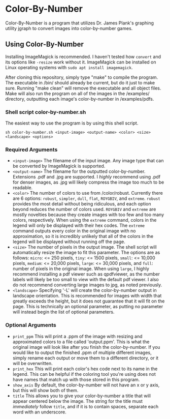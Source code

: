 # Color-By-Number
Color-By-Number is a program that utilizes Dr. James Plank's graphing utility jgraph to convert images into color-by-number games.

## Using Color-By-Number
Installing ImageMagick is recommended. I haven't tested how `convert` and its options like `-resize` work without it.
ImageMagick can be installed on Linux operating systems with `sudo apt install imagemagick`.

After cloning this repository, simply type "make" to compile the program. The executable in /bin/ should already be current, but do it just to make sure.
Running "make clean" will remove the executable and all object files.
Make will also run the program on all of the images in the /examples/ directory, outputting each image's color-by-number in /examples/pdfs.

### Shell script color-by-number.sh
The easiest way to use the program is by using this shell script.
```
sh color-by-number.sh <input-image> <output-name> <color> <size> <landscape> <options>
```

### Required Arguments

* `<input-image>` The filename of the input image. Any image type that can be converted by ImageMagick is supported.
* `<output-name>` The filename for the outputted color-by-number. Extensions .pdf and .jpg are supported. I *highly* recommend using .pdf for denser images, as .jpg will likely compress the image too much to be readable.
* `<color>` The number of colors to use from /color/robust. Currently there are 6 options: `robust`, `simpler`, `dull`, `flat`, `ROYGBIV`, and `extreme`. `robust` provides the most detail without being ridiculous, and each option beyond reduces the number of colors used. `ROYGBIV` and `extreme` are mostly novelties because they create images with too few and too many colors, respectively. When using the `extreme` command, colors in the legend will only be displayed with their hex codes. The `extreme` command outputs every color in the original image with no approximation, so it is incredibly unlikely that all of the colors in the legend will be displayed without running off the page.
* `<size>` The number of pixels in the output image. The shell script will automatically resize the image to fit this parameter. The options are as follows: `micro`: <= 250 pixels, `tiny`: <= 1500 pixels, `small`: <= 10,000 pixels, `medium`: <= 20,000 pixels, `large`: <= 30,000 pixels, and `full`: number of pixels in the original image. When using `large`, I highly recommend installing a pdf viewer such as qpdfviewer, as the number labels will likely be too small to view with the default pdf viewer. I also do not recommend converting large images to jpg, as noted previously.
* `<landscape>` Specifying '-L' will create the color-by-number output in landscape orientation. This is recommended for images with width that greatly exceeds the height, but it does not guarantee that it will fit on the page. This is technically an optional parameter, as putting no parameter will instead begin the list of optional parameters.
### Optional Arguments
* `print_ppm` This will print a .ppm of the image with resizing and approximated colors to a file called 'output.ppm'. This is what the original image will look like after you finish the color-by-number. If you would like to output the finished .ppm of multiple different images, simply rename each output or move them to a different directory, or it will be overwritten.
* `print_hex` This will print each color's hex code next to its name in the legend. This can be helpful if the coloring tool you're using does not have names that match up with those stored in this program.
* `show_axis` By default, the color-by-number will not have an x or y axis, but this will show both of them.
* `title` This allows you to give your color-by-number a title that will appear centered below the image. The string for the title must *immediately* follow `title`, and if it is to contain spaces, separate each word with an underscore.

